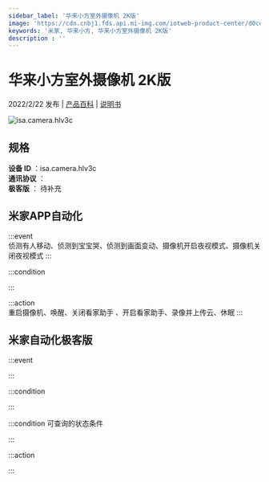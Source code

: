 ```yaml
---
sidebar_label: '华来小方室外摄像机 2K版'
image: 'https://cdn.cnbj1.fds.api.mi-img.com/iotweb-product-center/d0cedba8b60b4b0783e4d2729a8db844_1626224957734.png?GalaxyAccessKeyId=AKVGLQWBOVIRQ3XLEW&Expires=9223372036854775807&Signature=VtCLy0oJOwD++L96DFnpBJiwg18='
keywords: '米家, 华来小方, 华来小方室外摄像机 2K版'
description : ''
---
```

# 华来小方室外摄像机 2K版

2022/2/22 发布 | [产品百科](https://home.mi.com/webapp/content/baike/product/index.html?model=isa.camera.hlv3c/) | [说明书](https://home.mi.com/views/introduction.html?model=isa.camera.hlv3c&region=cn)

![isa.camera.hlv3c](https://cdn.cnbj1.fds.api.mi-img.com/iotweb-product-center/d0cedba8b60b4b0783e4d2729a8db844_1626224957734.png?GalaxyAccessKeyId=AKVGLQWBOVIRQ3XLEW&Expires=9223372036854775807&Signature=VtCLy0oJOwD++L96DFnpBJiwg18=)

## 规格  
> 
**设备 ID** ：isa.camera.hlv3c  
**通讯协议** ：  
**极客版**  ： 待补充 


## 米家APP自动化  

:::event  
侦测有人移动、侦测到宝宝哭、侦测到画面变动、摄像机开启夜视模式、摄像机关闭夜视模式
:::

:::condition  

:::

:::action   
重启摄像机、唤醒、关闭看家助手 、开启看家助手、录像并上传云、休眠
:::

## 米家自动化极客版  

:::event  

:::

:::condition  

:::

:::condition 可查询的状态条件  

:::

:::action  

:::

        

